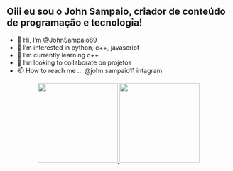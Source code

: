 ## Oiii eu sou o John Sampaio, criador de conteúdo de programação e tecnologia!

- 👋 Hi, I’m @JohnSampaio89   
- 👀 I’m interested in  python, c++, javascript
- 🌱 I’m currently learning  c++
- 💞️ I’m looking to collaborate on  projetos
- 📫 How to reach me ...  @john.sampaio11 intagram
    
<!---
JohnSampaio89/JohnSampaio89 is a ✨ special ✨ repository because its `README.md` (this file) appears on your GitHub profile.
You can click the Preview link to take a look at your changes.
--->
<div align="center">
  <a href="https://github.com/rafaballerini">
  <img height="180em" src="https://github-readme-stats.vercel.app/api?username=rafaballerini&show_icons=true&theme=dracula&include_all_commits=true&count_private=true"/>
  <img height="180em" src="https://github-readme-stats.vercel.app/api/top-langs/?username=rafaballerini&layout=compact&langs_count=7&theme=dracula"/>
</div>

